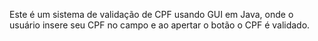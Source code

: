 Este é um sistema de validação de CPF usando GUI em Java, onde o usuário insere seu CPF no campo e ao apertar o botão o CPF é validado.
